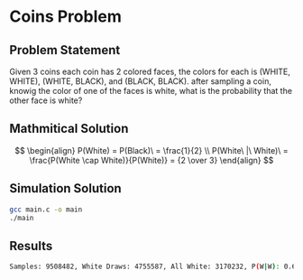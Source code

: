 # Coins Problem 

## Problem Statement

Given 3 coins each coin has 2 colored faces, the colors for each is (WHITE, WHITE), (WHITE, BLACK), and (BLACK, BLACK). after sampling a coin, knowig the color of one of the faces is white, what is the probability that the other face is white?

## Mathmitical Solution
$$
\begin{align}
P(White) = P(Black)\ = \frac{1}{2} \\
P(White\ |\ White)\ = \frac{P(White \cap White)}{P(White)} = {2 \over 3}
\end{align}
$$

## Simulation Solution

```sh 
gcc main.c -o main
./main
```

## Results

```sh 
Samples: 9508482, White Draws: 4755587, All White: 3170232, P(W|W): 0.666633
```
